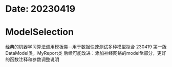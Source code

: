 # Date: 20230419

# ModelSelection
经典的机器学习算法调用模板类--用于数据快速测试多种模型拟合
230419 第一版
DataModel类，MyReport类
后续可能改进：添加神经网络的modelfit部分，更好的函数注释和参数调整说明
